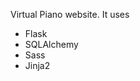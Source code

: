 Virtual Piano website. It uses

<ul>
    <li>Flask</li>
    <li>SQLAlchemy</li>
    <li>Sass</li>
    <li>Jinja2</li>
</ul>
